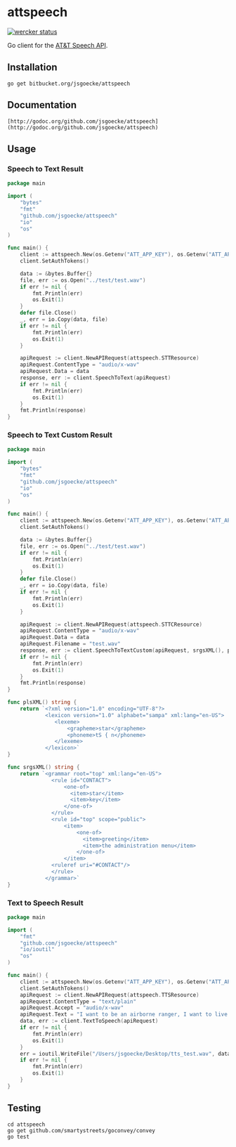 # attspeech

[![wercker status](https://app.wercker.com/status/1c102c5109b0f8f4ecfe8f24e8eb8fcd/m "wercker status")](https://app.wercker.com/project/bykey/1c102c5109b0f8f4ecfe8f24e8eb8fcd)

Go client for the [AT&T Speech API](http://developer.att.com/apis/speech).

## Installation

	go get bitbucket.org/jsgoecke/attspeech

## Documentation

	[http://godoc.org/github.com/jsgoecke/attspeech](http://godoc.org/github.com/jsgoecke/attspeech)

## Usage

### Speech to Text Result

```go
package main

import (
	"bytes"
	"fmt"
	"github.com/jsgoecke/attspeech"
	"io"
	"os"
)

func main() {
	client := attspeech.New(os.Getenv("ATT_APP_KEY"), os.Getenv("ATT_APP_SECRET"), "")
	client.SetAuthTokens()

	data := &bytes.Buffer{}
	file, err := os.Open("../test/test.wav")
	if err != nil {
		fmt.Println(err)
		os.Exit(1)
	}
	defer file.Close()
	_, err = io.Copy(data, file)
	if err != nil {
		fmt.Println(err)
		os.Exit(1)
	}

	apiRequest := client.NewAPIRequest(attspeech.STTResource)
	apiRequest.ContentType = "audio/x-wav"
	apiRequest.Data = data
	response, err := client.SpeechToText(apiRequest)
	if err != nil {
		fmt.Println(err)
		os.Exit(1)
	}
	fmt.Println(response)
}
```

### Speech to Text Custom Result

```go
package main

import (
	"bytes"
	"fmt"
	"github.com/jsgoecke/attspeech"
	"io"
	"os"
)

func main() {
	client := attspeech.New(os.Getenv("ATT_APP_KEY"), os.Getenv("ATT_APP_SECRET"), "")
	client.SetAuthTokens()

	data := &bytes.Buffer{}
	file, err := os.Open("../test/test.wav")
	if err != nil {
		fmt.Println(err)
		os.Exit(1)
	}
	defer file.Close()
	_, err = io.Copy(data, file)
	if err != nil {
		fmt.Println(err)
		os.Exit(1)
	}

	apiRequest := client.NewAPIRequest(attspeech.STTCResource)
	apiRequest.ContentType = "audio/x-wav"
	apiRequest.Data = data
	apiRequest.Filename = "test.wav"
	response, err := client.SpeechToTextCustom(apiRequest, srgsXML(), plsXML())
	if err != nil {
		fmt.Println(err)
		os.Exit(1)
	}
	fmt.Println(response)
}

func plsXML() string {
	return `<?xml version="1.0" encoding="UTF-8"?> 
			<lexicon version="1.0" alphabet="sampa" xml:lang="en-US"> 
			   <lexeme> 
			       <grapheme>star</grapheme> 
			       <phoneme>tS { n</phoneme> 
			   </lexeme> 
			</lexicon>`
}

func srgsXML() string {
	return `<grammar root="top" xml:lang="en-US"> 
			  <rule id="CONTACT"> 
			      <one-of> 
			        <item>star</item> 
			        <item>key</item> 
			      </one-of> 
			  </rule> 
			  <rule id="top" scope="public"> 
			      <item> 
			          <one-of> 
			            <item>greeting</item> 
			            <item>the administration menu</item> 
			          </one-of> 
			      </item> 
			  <ruleref uri="#CONTACT"/> 
			  </rule> 
			</grammar>`
}
```

### Text to Speech Result

```go
package main

import (
	"fmt"
	"github.com/jsgoecke/attspeech"
	"io/ioutil"
	"os"
)

func main() {
	client := attspeech.New(os.Getenv("ATT_APP_KEY"), os.Getenv("ATT_APP_SECRET"), "")
	client.SetAuthTokens()
	apiRequest := client.NewAPIRequest(attspeech.TTSResource)
	apiRequest.ContentType = "text/plain"
	apiRequest.Accept = "audio/x-wav"
	apiRequest.Text = "I want to be an airborne ranger, I want to live the life of danger."
	data, err := client.TextToSpeech(apiRequest)
	if err != nil {
		fmt.Println(err)
		os.Exit(1)
	}
	err = ioutil.WriteFile("/Users/jsgoecke/Desktop/tts_test.wav", data, 0644)
	if err != nil {
		fmt.Println(err)
		os.Exit(1)
	}
}
```

## Testing
	
	cd attspeech
	go get github.com/smartystreets/goconvey/convey
	go test
